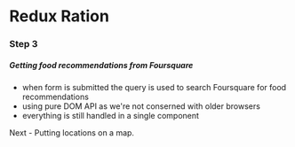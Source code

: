 # Redux Ration

### Step 3

##### Getting food recommendations from Foursquare

* when form is submitted the query is used to search Foursquare for food recommendations
* using pure DOM API as we're not conserned with older browsers
* everything is still handled in a single component

Next - Putting locations on a map.
